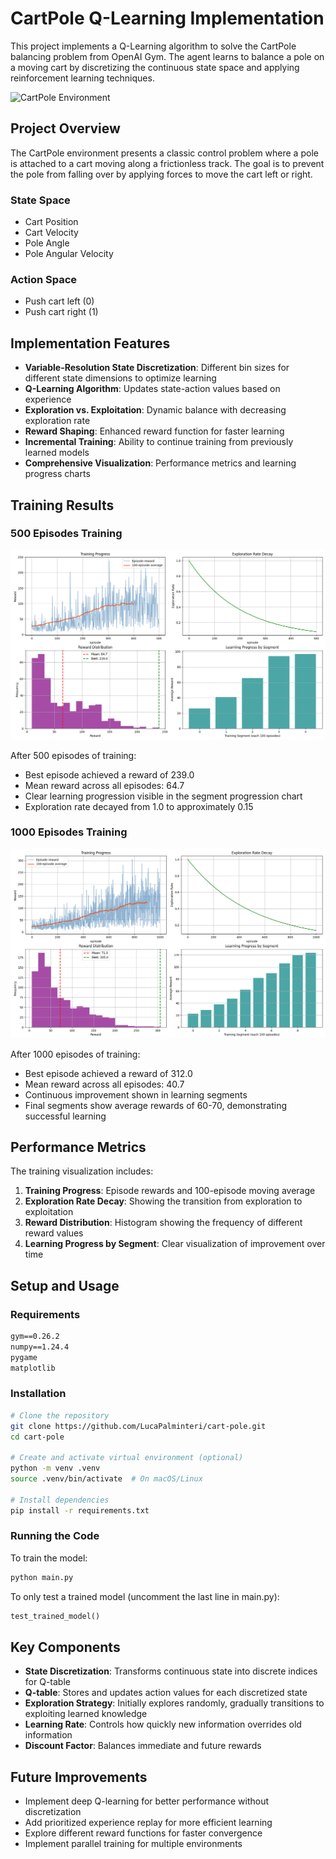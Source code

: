 # CartPole Q-Learning Implementation

This project implements a Q-Learning algorithm to solve the CartPole balancing problem from OpenAI Gym. The agent learns to balance a pole on a moving cart by discretizing the continuous state space and applying reinforcement learning techniques.

![CartPole Environment](https://gymnasium.farama.org/_images/cart_pole.gif)

## Project Overview

The CartPole environment presents a classic control problem where a pole is attached to a cart moving along a frictionless track. The goal is to prevent the pole from falling over by applying forces to move the cart left or right.

### State Space

- Cart Position
- Cart Velocity
- Pole Angle
- Pole Angular Velocity

### Action Space

- Push cart left (0)
- Push cart right (1)

## Implementation Features

- **Variable-Resolution State Discretization**: Different bin sizes for different state dimensions to optimize learning
- **Q-Learning Algorithm**: Updates state-action values based on experience
- **Exploration vs. Exploitation**: Dynamic balance with decreasing exploration rate
- **Reward Shaping**: Enhanced reward function for faster learning
- **Incremental Training**: Ability to continue training from previously learned models
- **Comprehensive Visualization**: Performance metrics and learning progress charts

## Training Results

### 500 Episodes Training

![Training Results (500 Episodes)](Figure_2.png)

After 500 episodes of training:

- Best episode achieved a reward of 239.0
- Mean reward across all episodes: 64.7
- Clear learning progression visible in the segment progression chart
- Exploration rate decayed from 1.0 to approximately 0.15

### 1000 Episodes Training

![Training Results (1000 Episodes)](Figure_3.png)

After 1000 episodes of training:

- Best episode achieved a reward of 312.0
- Mean reward across all episodes: 40.7
- Continuous improvement shown in learning segments
- Final segments show average rewards of 60-70, demonstrating successful learning

## Performance Metrics

The training visualization includes:

1. **Training Progress**: Episode rewards and 100-episode moving average
2. **Exploration Rate Decay**: Showing the transition from exploration to exploitation
3. **Reward Distribution**: Histogram showing the frequency of different reward values
4. **Learning Progress by Segment**: Clear visualization of improvement over time

## Setup and Usage

### Requirements

``` txt
gym==0.26.2
numpy==1.24.4
pygame
matplotlib
```

### Installation

```bash
# Clone the repository
git clone https://github.com/LucaPalminteri/cart-pole.git
cd cart-pole

# Create and activate virtual environment (optional)
python -m venv .venv
source .venv/bin/activate  # On macOS/Linux

# Install dependencies
pip install -r requirements.txt
```

### Running the Code

To train the model:

``` bash
python main.py
```

To only test a trained model (uncomment the last line in main.py):

``` python
test_trained_model()
```

## Key Components

- **State Discretization**: Transforms continuous state into discrete indices for Q-table
- **Q-table**: Stores and updates action values for each discretized state
- **Exploration Strategy**: Initially explores randomly, gradually transitions to exploiting learned knowledge
- **Learning Rate**: Controls how quickly new information overrides old information
- **Discount Factor**: Balances immediate and future rewards

## Future Improvements

- Implement deep Q-learning for better performance without discretization
- Add prioritized experience replay for more efficient learning
- Explore different reward functions for faster convergence
- Implement parallel training for multiple environments
